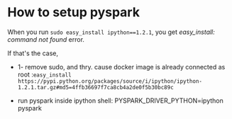 # How to setup pyspark

When you run `sudo easy_install ipython==1.2.1`, you get *easy_install: command not found* error. 

If that's the case,
* 1- remove sudo, and thry. cause docker image is already connected as root :`easy_install https://pypi.python.org/packages/source/i/ipython/ipython-1.2.1.tar.gz#md5=4ffb36697f7ca8cb4a2de0f5b30bc89c` 

* run pyspark inside ipython shell: PYSPARK_DRIVER_PYTHON=ipython pyspark

